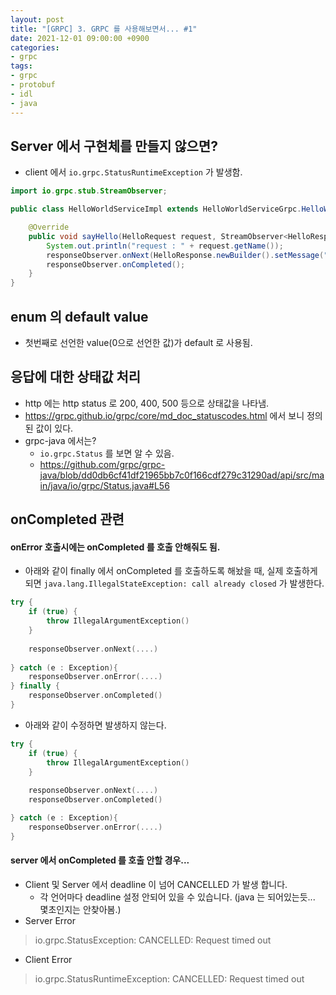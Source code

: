 ```yaml
---
layout: post
title: "[GRPC] 3. GRPC 를 사용해보면서... #1"
date: 2021-12-01 09:00:00 +0900
categories:
- grpc
tags:
- grpc
- protobuf
- idl
- java
---
```


## Server 에서 구현체를 만들지 않으면?
- client 에서 `io.grpc.StatusRuntimeException` 가 발생함.

```java
import io.grpc.stub.StreamObserver;

public class HelloWorldServiceImpl extends HelloWorldServiceGrpc.HelloWorldServiceImplBase {

	@Override
	public void sayHello(HelloRequest request, StreamObserver<HelloResponse> responseObserver) {
		System.out.println("request : " + request.getName());
		responseObserver.onNext(HelloResponse.newBuilder().setMessage("안녕하세요.").build());
		responseObserver.onCompleted();
	}
}
```

## enum 의 default value
- 첫번째로 선언한 value(0으로 선언한 값)가 default 로 사용됨.

## 응답에 대한 상태값 처리
- http 에는 http status 로 200, 400, 500 등으로 상태값을 나타냄.
- https://grpc.github.io/grpc/core/md_doc_statuscodes.html 에서 보니 정의된 값이 있다.
- grpc-java 에서는?
  - `io.grpc.Status` 를 보면 알 수 있음.
  - https://github.com/grpc/grpc-java/blob/dd0db6cf41df21965bb7c0f166cdf279c31290ad/api/src/main/java/io/grpc/Status.java#L56


## onCompleted 관련
#### onError 호출시에는 onCompleted 를 호출 안해줘도 됨.
- 아래와 같이 finally 에서 onCompleted 를 호출하도록 해놨을 때, 실제 호출하게 되면 `java.lang.IllegalStateException: call already closed` 가 발생한다.

```kotlin
try {
    if (true) {
        throw IllegalArgumentException()
    }
    
    responseObserver.onNext(....)
    
} catch (e : Exception){
    responseObserver.onError(....)
} finally {
    responseObserver.onCompleted()
}
```

- 아래와 같이 수정하면 발생하지 않는다.
```kotlin
try {
    if (true) {
        throw IllegalArgumentException()
    }
    
    responseObserver.onNext(....)
    responseObserver.onCompleted()

} catch (e : Exception){
    responseObserver.onError(....)
} 
```

#### server 에서 onCompleted 를 호출 안할 경우...
- Client 및 Server 에서 deadline 이 넘어 CANCELLED 가 발생 합니다.
    - 각 언어마다 deadline 설정 안되어 있을 수 있습니다. (java 는 되어있는듯... 몇초인지는 안찾아봄.)
- Server Error
> io.grpc.StatusException: CANCELLED: Request timed out

- Client Error
> io.grpc.StatusRuntimeException: CANCELLED: Request timed out
